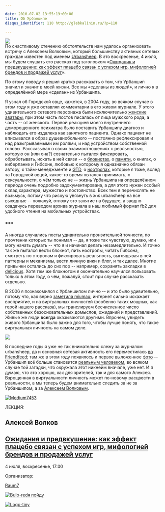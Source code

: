 ```yaml
---

date: 2010-07-02 13:55:19+00:00
title: Об Урбаншипе
disqus_identifier: 110 http://glebkalinin.ru/?p=110

---
```


![](http://glebkalinin.ru/featured/2010/07/ubs-150x150.jpg)  
По счастливому стечению обстоятельств нам удалось организовать встречу с Алексеем Волковым, который большинству активных сетевых граждан известен под именем [Urbansheep](http://urbansheep.ru/). В это воскресенье, 4 июля, мы будем слушать его рассказ под заголовком «[Ожидания и предвкушение: как эффект плацебо связан с успехом игр, мифологией брендов и продажей услуг](http://raum-7.com/events/placebo-expectations-and-anticipations/)».

По этому поводу я решил кратко рассказать о том, что Урбаншип значил и значит в моей жизни. Все мы «сделаны из людей», и лично я в определённой мере «сделан» из Урбаншипа. 

<!-- more -->

Я узнал об Городской овце, кажется, в 2004 году, во всяком случае в этом году я уже оставлял комментарии в его живом журнале. У этого удивительного сетевого персонажа были исключительно [женские аватары](http://www.livejournal.com/allpics.bml?user=urbansheep), при этом часть постов писалась от лица мужского рода, а часть -- от женского. Первой реакцией моего внутреннего доморощенного психиатра было поставить Урбаншипу диагноз и наблюдать его издалека как занятного пациента. Однако пациент не вписывался в образ душевнобольного -- постоянно рефлексировал и над разыгрываемыми им ролями, и над устройством собственной головы. Рассказывал о своих взаимоотношениях с реальностью, которую он (или она?) сознательно пытался фиксировать, обработывать, искать в ней связи -- о [блокнотах](http://urbansheep.livejournal.com/1432145.html), о [памяти](http://urbansheep.livejournal.com/925224.html), о книгах, о киберпанке и Гибсоне, любовью к которому я одназначно обязан автору, о тайм-менеджменте и [GTD](http://urbansheep.livejournal.com/1457704.html), о [ноотропах](http://urbansheep.livejournal.com/1459925.html), которые я тоже, вслед за Городской овцой, какое-то время пытался принимать, о сексуальности, о чём только не -- жизнь Урбаншипа на определённом периоде очень подробно задокументирована, а для этого нужен особый склад характера, мужество и постоянство. Всех тем я перечислять не возьмусь, потому что рискую увязнуть в жж urbansheep на все выходные -- пожалуй, отложу это занятие на будущее, а заодно озадачусь переводом архива журнала в наш любимый формат fb2 для удобного чтения на мобильных устройствах. 



### ***



А иногда случались посты удивительно пронзительной точности, по прочтении которых ты понимал -- да, я тоже так чувствую, думаю, или могу начать думать -- что я и начинал делать незамедлительно. И точно так же пытался вести блокнот, пить ноотропы, читать Гибсона, смотреть по сторонам и фиксировать реальность, выглядывая в ней паттерны и механизмы, вести личную вики и блог, и так далее. Многие привычки остались до сих пор -- например, сохранять закладки в [delicious](http://delicious.com/glebis). Хотя тем же блокнотом я окончательно научился пользовать только в этом году, о чём, пожалуй, стоит при случае рассказать отдельно.

В 2006 я познакомился с Урбаншипом лично -- и это было удивительно, потому что, как верно [заметила miumau](http://miumau.livejournal.com/537550.html#cutid1), интернет сильно искажает восприятие, и на виртуальных личностей (особенно таких мощных, как герой нашего рассказа), мы транслируем бесчисленное число собственных безосновательных домыслов, ожиданий и представлений. Живые же люди **всегда** оказываются другими. Впрочем, увидеть живого Урбаншипа было важно для того, чтобы лучше понять, что такое виртуальная личность на самом деле.

![](http://glebkalinin.ru/featured/2010/07/alexey-volkov.jpg)

В последние годы я уже не так внимательно слежу за журналом urbansheep, да и основная сетевая активность его переместилась [во Friendfeed](http://friendfeed.com/urbansheep); там же в этом году появилось и первое выложенное [фото](http://friendfeed.com/urbansheep/4f0fd452/_-does-it-again) -- Урбаншип всё больше становится [реальным человеком](http://wolverine.moikrug.ru/), во всяком случае той загадки, что окружала этот никнейм вначале, уже нет. И я думаю, что это хорошо, как для зрителей, так и для самого Алексея. Взрощенная в виртуальности личность может по-новому расцвести в реальности, а мы теперь будем внимательно следить за не за Урбаншипом, а за [Алексеем Волковым](http://theoryandpractice.ru/presenters/7545-aleksey-volkov).



[![Medium7453](http://theoryandpractice.ru/system/seminars/images/7453/medium7453.jpg?1277914347)](http://theoryandpractice.ru/seminars/7453-ozhidaniya-i-predvkushenie-kak-effekt-platsebo-svyazan-s-uspekhom-igr-mifologiey-brendov-i-prodazhey-uslug-4-7)

ЛЕКЦИЯ:

## Алексей Волков

## [Ожидания и предвкушение: как эффект плацебо связан с успехом игр, мифологией брендов и продажей услуг](http://theoryandpractice.ru/seminars/7453-ozhidaniya-i-predvkushenie-kak-effekt-platsebo-svyazan-s-uspekhom-igr-mifologiey-brendov-i-prodazhey-uslug-4-7)

4 июля, воскресенье, 17:00

Организатор:

[Raum7](http://theoryandpractice.ru/organizers/7453-ozhidaniya-i-predvkushenie-kak-effekt-platsebo-svyazan-s-uspekhom-igr-mifologiey-brendov-i-prodazhey-uslug-4-7)

[![Bulb-red](http://theoryandpractice.ru/images/button/bulb-red.png?1278075628)я пойду](http://theoryandpractice.ru/seminars/7453-ozhidaniya-i-predvkushenie-kak-effekt-platsebo-svyazan-s-uspekhom-igr-mifologiey-brendov-i-prodazhey-uslug-4-7)

[![Logo-tiny](http://theoryandpractice.ru/images/logo-tiny.gif?1278075628)](http://theoryandpractice.ru/)
